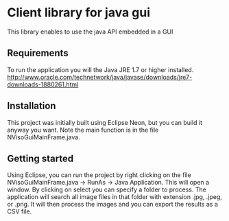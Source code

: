# Client library for java gui

This library enables to use the java API embedded in a GUI

## Requirements

To run the application you will the Java JRE 1.7 or higher installed. 
http://www.oracle.com/technetwork/java/javase/downloads/jre7-downloads-1880261.html

## Installation
This project was initially built using Eclipse Neon, but you can build it anyway you want. Note the main function is in the file
NVisoGuiMainFrame.java.

## Getting started
Using Eclipse, you can run the project by right clicking on the file NVisoGuiMainFrame.java -> RunAs -> Java Application.
This will open a window. By clicking on select you can specify a folder to process. The application will search all image
files in that folder with extension .jpg, .jpeg, or .png. It will then process the images and you can export the results as
a CSV file.
